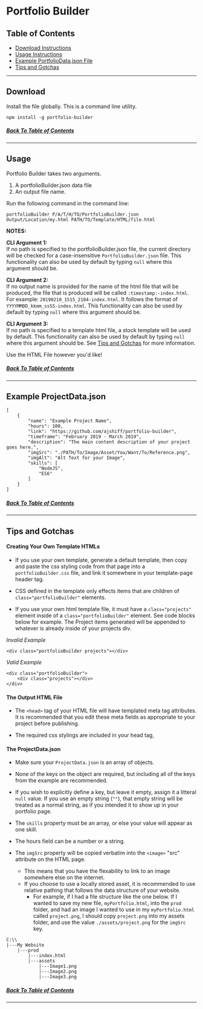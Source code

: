 # Portfolio Builder

## Table of Contents

- [Download Instructions](#Download)
- [Usage Instructions](#Usage)
- [Example PortfolioData.json File](#Example%20ProjectData.json)
- [Tips and Gotchas](#Tips%20and%20Gotchas)

-----

## Download

Install the file globally. This is a command line utility.

`npm install -g portfolio-builder`
##### [Back To Table of Contents](#Table%20of%20Contents)

-----

## Usage

Portfolio Builder takes two arguments.
1. A portfolioBuilder.json data file
1. An output file name.

Run the following command in the command line:

`portfolioBuilder P/A/T/H/TO/PortfolioBuilder.json Output/Location/my.html PATH/TO/Template/HTML/file.html`

**NOTES:**

**CLI Argument 1:**\
If no path is specified to the portfolioBuilder.json file, the current directory will be checked for a case-insensitive `PortfolioBuilder.json` file. This functionality can also be used by default by typing `null` where this argument should be.

**CLI Argument 2:**\
If no output name is provided for the name of the html file that will be produced, the file that is produced will be called `:timestamp:-index.html`. For example: `20190210_1515_2104-index.html`. It follows the format of `YYYYMMDD_kkmm_ssSS-index.html`. This functionality can also be used by default by typing `null` where this argument should be.

**CLI Argument 3:**\
If no path is specified to a template html file, a stock template will be used by default. This functionality can also be used by default by typing `null` where this argument should be. See [Tips and Gotchas](#Tips%20and%20Gotchas) for more information.

Use the HTML File however you'd like!
##### [Back To Table of Contents](#Table%20of%20Contents)

-----

## Example ProjectData.json
```
[
    {
        "name": "Example Project Name",
        "hours": 100,
        "link": "https://github.com/ajshiff/portfolio-builder",
        "timeframe": "February 2019 - March 2019",
        "description": "The main content description of your project goes here.",
        "imgSrc": "./PATH/To/Image/Asset/You/Want/To/Reference.png",
        "imgAlt": "Alt Text for your Image",
        "skills": [
            "NodeJS",
            "ES6"
        ]
    }
]
```

##### [Back To Table of Contents](#Table%20of%20Contents)

-----

## Tips and Gotchas

#### Creating Your Own Template HTMLs

- If you use your own template, generate a default template, then copy and paste the css styling code from that page into a `portfolioBuilder.css` file, and link it somewhere in your template-page header tag. 

- CSS defined in the template only effects items that are children of `class="portfolioBuilder"` elements.

- If you use your own html template file, it must have a `class="projects"` element inside of a `class="portfolioBuilder"` element. See code blocks below for example. The Project items generated will be appended to whatever is already inside of your projects div.

*Invalid Example*
```
<div class="portfolioBuilder projects"></div>
```
*Valid Example*
```
<div class="portfolioBuilder">
    <div class="projects"></div>
</div>
```


#### The Output HTML File

- The `<head>` tag of your HTML file will have templated meta tag attributes. It is recommended that you edit these meta fields as appropriate to your project before publishing.

- The required css stylings are included in your head tag, 

#### The ProjectData.json

- Make sure your `ProjectData.json` is an array of objects.

- None of the keys on the object are required, but including all of the keys from the example are recommended.

- If you wish to explicitly define a key, but leave it empty, assign it a litteral `null` value. If you use an empty string (`""`), that empty string will be treated as a normal string, as if you intended it to show up in your portfolio page.

- The `skills` property must be an array, or else your value will appear as one skill.

- The hours field can be a number or a string.

- The `imgSrc` property will be copied verbatim into the `<image>` "src" attribute on the HTML page.
    - This means that you have the flexability to link to an image somewhere else on the internet.
    - If you choose to use a locally stored asset, it is recommended to use relative pathing that follows the data structure of your website. 
        - For example, if I had a file structure like the one below. If I wanted to save my new file, `myPortfolio.html`, into the `prod` folder, and had an image I wanted to use in my `myPortfolio.html` called `project.png`, I should copy `project.png` into my assets folder, and use the value `./assets/project.png` for the `imgSrc` key.
```
C:\\
|---My Website
    |---prod
        |---index.html
        |---assets
            |---Image1.png
            |---Image2.png
            |---Image3.png
```
##### [Back To Table of Contents](#Table%20of%20Contents)

-----




